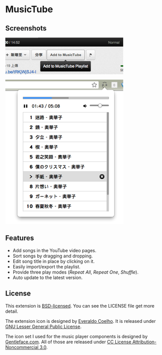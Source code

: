 # MusicTube

## Screenshots

!['Add' Button](https://github.com/jason2506/MusicTube/raw/master/screenshots/add.png)

![Popup Page](https://github.com/jason2506/MusicTube/raw/master/screenshots/popup.png)

## Features

* Add songs in the YouTube video pages.
* Sort songs by dragging and dropping.
* Edit song title in place by clicking on it.
* Easily import/export the playlist.
* Provide three play modes (*Repeat All*, *Repeat One*, *Shuffle*).
* Auto update to the latest version.

## License

This extension is [BSD-licensed](http://www.opensource.org/licenses/BSD-3-Clause). You can see the LICENSE file get more detail.

The extension icon is designed by [Everaldo Coelho](http://www.everaldo.com/). It is released under [GNU Lesser General Public License](http://www.gnu.org/licenses/lgpl.html).

The icon set I used for the music player components is designed by [Gentleface.com](http://www.gentleface.com/). All of those are released under [CC License Attribution-Noncommercial 3.0](http://creativecommons.org/licenses/by-nc/3.0/).
